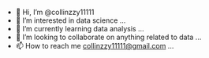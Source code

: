 - 👋 Hi, I’m @collinzzy11111
- 👀 I’m interested in data science ...
- 🌱 I’m currently learning data analysis ...
- 💞️ I’m looking to collaborate on anything related to data ...
- 📫 How to reach me collinzzy11111@gmail.com ...

<!---
collinzzy11111/collinzzy11111 is a ✨ special ✨ repository because its `README.md` (this file) appears on your GitHub profile.
You can click the Preview link to take a look at your changes.
--->
